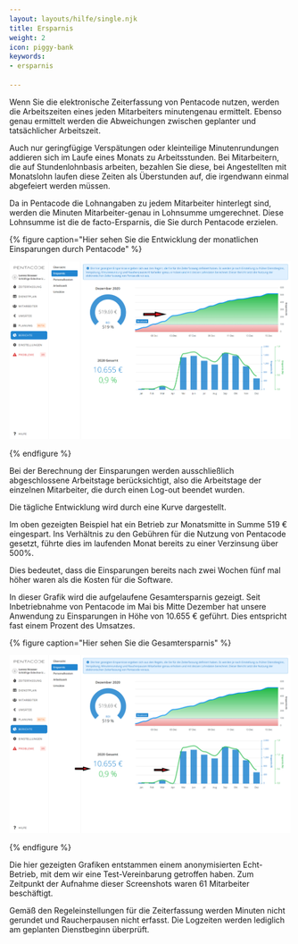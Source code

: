 ```yaml
---
layout: layouts/hilfe/single.njk
title: Ersparnis
weight: 2
icon: piggy-bank
keywords:
- ersparnis

---
```

Wenn Sie die elektronische Zeiterfassung von Pentacode nutzen, werden die Arbeitszeiten eines jeden Mitarbeiters minutengenau ermittelt. Ebenso genau ermittelt werden die Abweichungen zwischen geplanter und tatsächlicher Arbeitszeit.

Auch nur geringfügige Verspätungen oder kleinteilige Minutenrundungen addieren sich im Laufe eines Monats zu Arbeitsstunden. Bei Mitarbeitern, die auf Stundenlohnbasis arbeiten, bezahlen Sie diese, bei Angestellten mit Monatslohn laufen diese Zeiten als Überstunden auf, die irgendwann einmal abgefeiert werden müssen.

Da in Pentacode die Lohnangaben zu jedem Mitarbeiter hinterlegt sind, werden die Minuten Mitarbeiter-genau in Lohnsumme umgerechnet. Diese Lohnsumme ist die de facto-Ersparnis, die Sie durch Pentacode erzielen.

{% figure caption="Hier sehen Sie die Entwicklung der monatlichen Einsparungen durch Pentacode" %}

![](/uploads/ersparnis1.png)

{% endfigure %}

Bei der Berechnung der Einsparungen werden ausschließlich abgeschlossene Arbeitstage berücksichtigt, also die Arbeitstage der einzelnen Mitarbeiter, die durch einen Log-out beendet wurden.

Die tägliche Entwicklung wird durch eine Kurve dargestellt.

Im oben gezeigten Beispiel hat ein Betrieb zur Monatsmitte in Summe 519 € eingespart. Ins Verhältnis zu den Gebühren für die Nutzung von Pentacode gesetzt, führte dies im laufenden Monat bereits zu einer Verzinsung über 500%.

Dies bedeutet, dass die Einsparungen bereits nach zwei Wochen fünf mal höher waren als die Kosten für die Software.

In dieser Grafik wird die aufgelaufene Gesamtersparnis gezeigt. Seit Inbetriebnahme von Pentacode im Mai bis Mitte Dezember hat unsere Anwendung zu Einsparungen in Höhe von 10.655 € geführt. Dies entspricht fast einem Prozent des Umsatzes.

{% figure caption="Hier sehen Sie die Gesamtersparnis" %}

![](/uploads/ersparnis2.png)

{% endfigure %}

Die hier gezeigten Grafiken entstammen einem anonymisierten Echt-Betrieb, mit dem wir eine Test-Vereinbarung getroffen haben. Zum Zeitpunkt der Aufnahme dieser Screenshots waren 61 Mitarbeiter beschäftigt.

Gemäß den Regeleinstellungen für die Zeiterfassung werden Minuten nicht gerundet und Raucherpausen nicht erfasst. Die Logzeiten werden lediglich am geplanten Dienstbeginn überprüft.
